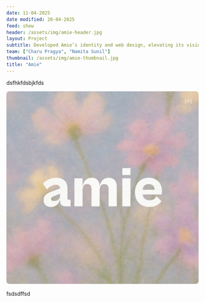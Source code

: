 ```yaml
---
date: 11-04-2025
date modified: 20-04-2025
feed: show
header: /assets/img/amie-header.jpg
layout: Project
subtitle: Developed Amie’s identity and web design, elevating its vision of a rotating wardrobe for modern lifestyles.
team: ["Charu Pragya", "Namita Sunil"]
thumbnail: /assets/img/amie-thumbnail.jpg
title: "Amie"
---
```


dsfhkfdsbjkfds

![Write a description](../assets/img/Amie.jpg)

fsdsdffsd
